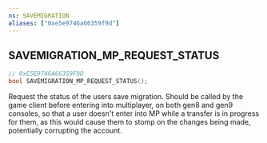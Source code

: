 ```yaml
---
ns: SAVEMIGRATION
aliases: ["0xe5e9746a66359f9d"]
---
```

## SAVEMIGRATION_MP_REQUEST_STATUS

```c
// 0xE5E9746A66359F9D
bool SAVEMIGRATION_MP_REQUEST_STATUS();
```

Request the status of the users save migration. Should be called by the game client before entering into multiplayer, on both gen8 and gen9 consoles, so that a user doesn't enter into MP while a transfer is in progress for them, as this would cause them to stomp on the changes being made, potentially corrupting the account.


